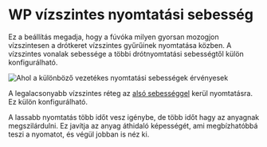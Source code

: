 # WP vízszintes nyomtatási sebesség

Ez a beállítás megadja, hogy a fúvóka milyen gyorsan mozogjon vízszintesen a drótkeret vízszintes gyűrűinek nyomtatása közben. A vízszintes vonalak sebessége a többi drótnyomtatási sebességtől külön konfigurálható.

![Ahol a különböző vezetékes nyomtatási sebességek érvényesek](../images/wireframe_printspeed.svg)

A legalacsonyabb vízszintes réteg az [alsó sebességgel](wireframe_printspeed_bottom.md) kerül nyomtatásra. Ez külön konfigurálható.

A lassabb nyomtatás több időt vesz igénybe, de több időt hagy az anyagnak megszilárdulni. Ez javítja az anyag áthidaló képességét, ami megbízhatóbbá teszi a nyomatot, és végül jobban is néz ki.
